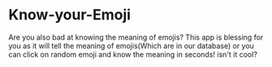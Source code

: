 # Know-your-Emoji

Are you also bad at knowing the meaning of emojis? This app is blessing for you as it will tell the meaning of emojis(Which are in our database) or you can click on random emoji and know the meaning in seconds! isn't it cool?

